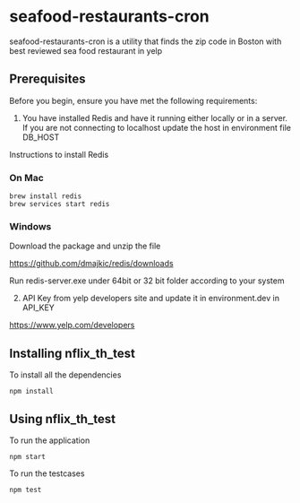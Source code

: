 # seafood-restaurants-cron
seafood-restaurants-cron is a utility that finds the zip code in Boston with best reviewed sea food restaurant in yelp

## Prerequisites
Before you begin, ensure you have met the following requirements:
1) You have installed Redis and have it running either locally or in a server. If you are not connecting to localhost update the host in environment file DB_HOST

Instructions to install Redis

### On Mac

```
brew install redis
brew services start redis
```
### Windows

Download the package and unzip the file

https://github.com/dmajkic/redis/downloads

Run redis-server.exe under 64bit or 32 bit folder according to your system 

2) API Key from yelp developers site and update it in environment.dev in API_KEY

https://www.yelp.com/developers

## Installing nflix_th_test
To install all the dependencies

```
npm install
```

## Using nflix_th_test

To run the application
```
npm start
```
To run the testcases

```
npm test
```
